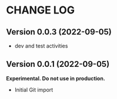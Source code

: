# CHANGE LOG

## Version 0.0.3 (2022-09-05)

- dev and test activities

## Version 0.0.1 (2022-09-05)

**Experimental. Do not use in production.**

* Initial Git import
